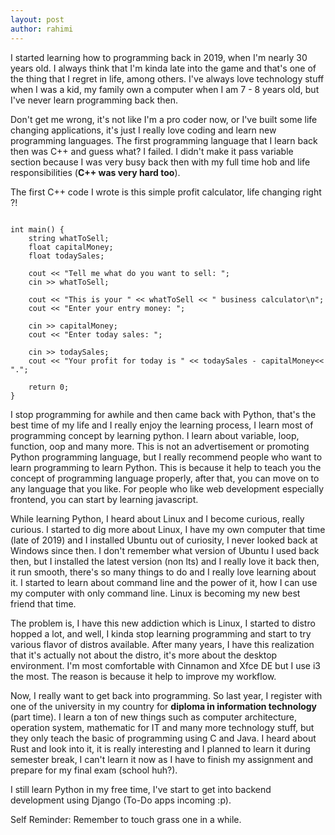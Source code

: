 ```yaml
---
layout: post
author: rahimi
---
```


I started learning how to programming back in 2019, when I'm nearly 30 years old. I always think that I'm kinda late into the game and that's one of the thing that I regret in life, among others. I've always love technology stuff when I was a kid, my family own a computer when I am 7 - 8 years old, but I've never learn programming back then.

Don't get me wrong, it's not like I'm a pro coder now, or I've built some life changing applications, it's just I really love coding and learn new programming languages. The first programming language that I learn back then was C++ and guess what? I failed. I didn't make it pass variable section because I was very busy back then with my full time hob and life responsibilities (__C++ was very hard too__).

The first C++ code I wrote is this simple profit calculator, life changing right ?!

```

int main() {
    string whatToSell;
    float capitalMoney;
    float todaySales;

    cout << "Tell me what do you want to sell: ";
    cin >> whatToSell;
    
    cout << "This is your " << whatToSell << " business calculator\n";
    cout << "Enter your entry money: ";

    cin >> capitalMoney;
    cout << "Enter today sales: ";

    cin >> todaySales;
    cout << "Your profit for today is " << todaySales - capitalMoney<< ".";

    return 0;
}
```


I stop programming for awhile and then came back with Python, that's the best time of my life and I really enjoy the learning process, I learn most of programming concept by learning python. I learn about variable, loop, function, oop and many more. This is not an advertisement or promoting Python programming language, but I really recommend people who want to learn programming to learn Python. This is because it help to teach you the concept of programming language properly, after that, you can move on to any language that you like. For people who like web development especially frontend, you can start by learning javascript. 

While learning Python, I heard about Linux and I become curious, really curious. I started to dig more about Linux, I have my own computer that time (late of 2019) and I installed Ubuntu out of curiosity, I never looked back at Windows since then. I don't remember what version of Ubuntu I used back then, but I installed the latest version (non lts) and I really love it back then, it run smooth, there's so many things to do and I really love learning about it. I started to learn about command line and the power of it, how I can use my computer with only command line. Linux is becoming my new best friend that time. 

The problem is, I have this new addiction which is Linux, I started to distro hopped a lot, and well, I kinda stop learning programming and start to try various flavor of distros available. After many years, I have this realization that it's actually not about the distro, it's more about the desktop environment. I'm most comfortable with Cinnamon and Xfce DE but I use i3 the most. The reason is because it help to improve my workflow.

Now, I really want to get back into programming. So last year, I register with one of the university in my country for **diploma in information technology** (part time). I learn a ton of new things such as computer architecture, operation system, mathematic for IT and many more technology stuff, but they only teach the basic of programming using C and Java. I heard about Rust and look into it, it is really interesting and I planned to learn it during semester break, I can't learn it now as I have to finish my assignment and prepare for my final exam (school huh?).

I still learn Python in my free time, I've start to get into backend development using Django (To-Do apps incoming :p). 

Self Reminder: Remember to touch grass one in a while.